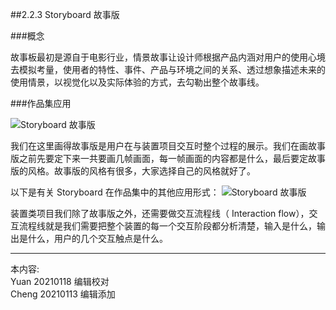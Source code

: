 
##2.2.3 Storyboard 故事版

###概念

故事板最初是源自于电影行业，情景故事让设计师根据产品内涵对用户的使用心境去模拟考量，使用者的特性、事件、产品与环境之间的关系、透过想象描述未来的使用情景，以视觉化以及实际体验的方式，去勾勒出整个故事线。

###作品集应用

![ Storyboard 故事版](http://kitpic.makebi.net/2021/ard_04.jpg)

我们在这里画得故事版是用户在与装置项目交互时整个过程的展示。我们在画故事版之前先要定下来一共要画几帧画面，每一帧画面的内容都是什么，最后要定故事版的风格。故事版的风格有很多，大家选择自己的风格就好了。

以下是有关 Storyboard 在作品集中的其他应用形式：
![ Storyboard 故事版](http://kitpic.makebi.net/2021/ard_05.jpg)


装置类项目我们除了故事版之外，还需要做交互流程线（ Interaction flow），交互流程线就是我们需要把整个装置的每一个交互阶段都分析清楚，输入是什么，输出是什么，用户的几个交互触点是什么。

---
本内容:    
Yuan 20210118 编辑校对  
Cheng 20210113 编辑添加
